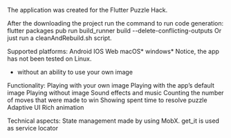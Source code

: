 The application was created for the  Flutter Puzzle Hack.

After the downloading the project run the command to run code generation:
flutter packages pub run build_runner build --delete-conflicting-outputs
Or just run a cleanAndRebuild.sh script.

Supported platforms:
Android
IOS
Web
macOS*
windows*
Notice, the app has not been tested on Linux.

* without an ability to use your own image

Functionality:
Playing with your own image
Playing with the app’s default image
Playing without image
Sound effects and music
Counting the number of moves that were made to win
Showing spent time to resolve puzzle
Adaptive UI
Rich animation

Technical aspects:
State management made by using MobX.
get_it is used as service locator
